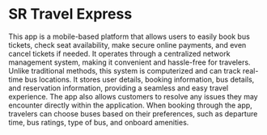 # SR Travel Express
This app is a mobile-based platform that allows users to easily book bus tickets, check seat availability, make secure online payments, and even cancel tickets if needed. It operates through a centralized network management system, making it convenient and hassle-free for travelers. Unlike traditional methods, this system is computerized and can track real-time bus locations. It stores user details, booking information, bus details, and reservation information, providing a seamless and easy travel experience. The app also allows customers to resolve any issues they may encounter directly within the application. When booking through the app, travelers can choose buses based on their preferences, such as departure time, bus ratings, type of bus, and onboard amenities.
